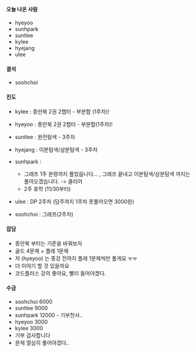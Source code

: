 #### 오늘 나온 사람
- hyeyoo
- sunhpark
- suntlee
- kylee
- hyejang
- ulee

#### 결석
- soohchoi

#### 진도
- kylee : 종만북 2권 2챕터 - 부분합 (1주차)! 
- hyeyoo :  종만북 2권 2챕터 - 부분합(1주차)!

- suntlee : 완전탐색 - 3주차
- hyejang : 이분탐색/삼분탐색 - 3주차
- sunhpark :
  - 그래프 1주 분량까지 풀었읍니다... , 그래프 끝내고 이분탐색/삼분탐색 까지는 풀어오겠습니다. -> 클리어
  - 2주 휴학 (11/30부터)
- ulee : DP 2주차 (담주까지 1주차 못풀어오면 3000원)
- soohchoi : 그래프(2주차)

#### 잡담
  - 종만북 부터는 기준을 바꿔보자
  - 골드 4문제 + 플레 1문제
  - 저 (hyeyoo) 는 종강 전까지 플레 1문제씩만 풀게요 ㅠㅠ
  - 더 이야기 할 것 있을까요
  - 코드플러스 강의 좋아요, 빨리 들어야겠다.
  
#### 수금
- soohchoi 6000
- suntlee 9000
- sunhpark 12000 - 기부천사..
- hyeyoo 3000
- kylee 3000
- 기부 감사합니다
- 문제 열심히 풀어야겠다..
